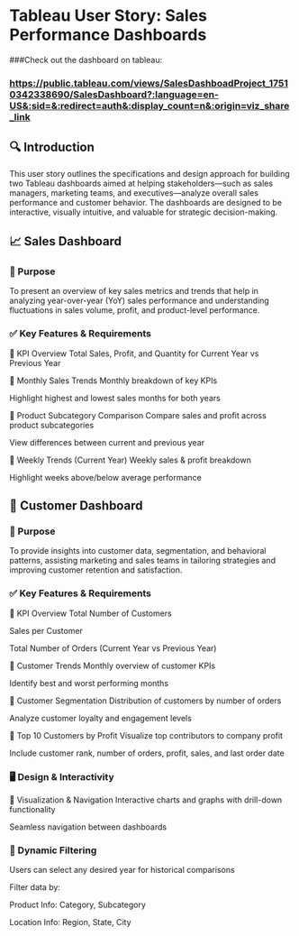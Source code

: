 # Tableau User Story: Sales Performance Dashboards 

###Check out the dashboard on tableau:
### https://public.tableau.com/views/SalesDashboadProject_17510342338690/SalesDashboard?:language=en-US&:sid=&:redirect=auth&:display_count=n&:origin=viz_share_link

## 🔍 Introduction
This user story outlines the specifications and design approach for building two Tableau dashboards aimed at helping stakeholders—such as sales managers, marketing teams, and executives—analyze overall sales performance and customer behavior. The dashboards are designed to be interactive, visually intuitive, and valuable for strategic decision-making.

## 📈 Sales Dashboard
### 🎯 Purpose
To present an overview of key sales metrics and trends that help in analyzing year-over-year (YoY) sales performance and understanding fluctuations in sales volume, profit, and product-level performance.

### ✅ Key Features & Requirements
🔹 KPI Overview
Total Sales, Profit, and Quantity for Current Year vs Previous Year

🔹 Monthly Sales Trends
Monthly breakdown of key KPIs

Highlight highest and lowest sales months for both years

🔹 Product Subcategory Comparison
Compare sales and profit across product subcategories

View differences between current and previous year

🔹 Weekly Trends (Current Year)
Weekly sales & profit breakdown

Highlight weeks above/below average performance

## 👥 Customer Dashboard
### 🎯 Purpose
To provide insights into customer data, segmentation, and behavioral patterns, assisting marketing and sales teams in tailoring strategies and improving customer retention and satisfaction.

### ✅ Key Features & Requirements
🔹 KPI Overview
Total Number of Customers

Sales per Customer

Total Number of Orders (Current Year vs Previous Year)

🔹 Customer Trends
Monthly overview of customer KPIs

Identify best and worst performing months

🔹 Customer Segmentation
Distribution of customers by number of orders

Analyze customer loyalty and engagement levels

🔹 Top 10 Customers by Profit
Visualize top contributors to company profit

Include customer rank, number of orders, profit, sales, and last order date

### 🖥️ Design & Interactivity
🔧 Visualization & Navigation
Interactive charts and graphs with drill-down functionality

Seamless navigation between dashboards

### 🔄 Dynamic Filtering
Users can select any desired year for historical comparisons

Filter data by:

Product Info: Category, Subcategory

Location Info: Region, State, City

